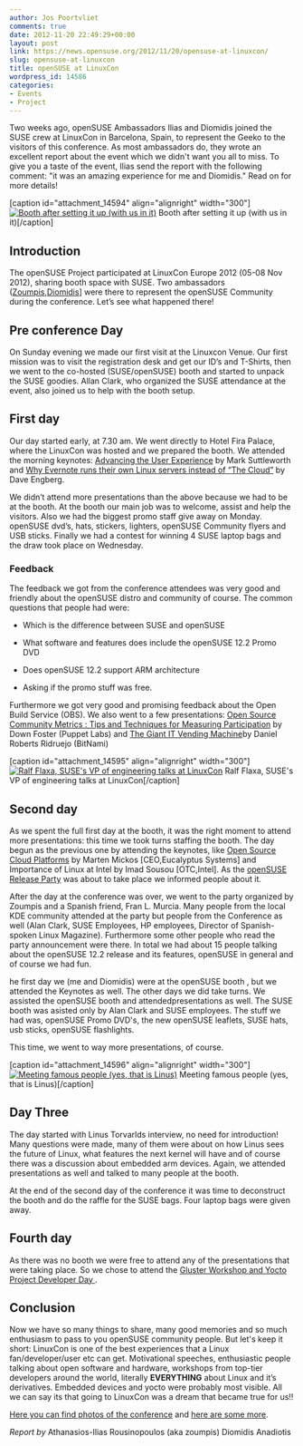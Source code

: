 ```yaml
---
author: Jos Poortvliet
comments: true
date: 2012-11-20 22:49:29+00:00
layout: post
link: https://news.opensuse.org/2012/11/20/opensuse-at-linuxcon/
slug: opensuse-at-linuxcon
title: openSUSE at LinuxCon
wordpress_id: 14586
categories:
- Events
- Project
---
```


Two weeks ago, openSUSE Ambassadors Ilias and Diomidis joined the SUSE crew at LinuxCon in Barcelona, Spain, to represent the Geeko to the visitors of this conference. As most ambassadors do, they wrote an excellent report about the event which we didn't want you all to miss. To give you a taste of the event, Ilias send the report with the following comment: "it was an amazing experience for me and Diomidis." Read on for more details!<!-- more -->

[caption id="attachment_14594" align="alignright" width="300"][![Booth after setting it up (with us in it)](//news.opensuse.org/wp-content/uploads/2012/11/PB050115.jpg)](https://plus.google.com/photos/114050975028455021748/albums/5807999003949295585/5807999670170728562) Booth after setting it up (with us in it)[/caption]



## Introduction


The openSUSE Project participated at LinuxCon Europe 2012 (05-08 Nov 2012), sharing booth space with SUSE. Two ambassadors ([Zoumpis](//www.zoumpis.eu/),[Diomidis](//en.opensuse.org/User:Diomidis)] were there to represent the openSUSE Community during the conference. Let’s see what happened there!



## Pre conference Day


On Sunday evening we made our first visit at the Linuxcon Venue. Our first mission was to visit the registration desk and get our ID’s and T-Shirts, then we went to the co-hosted (SUSE/openSUSE) booth and started to unpack the SUSE goodies. Allan Clark, who organized the SUSE attendance at the event, also joined us to help with the booth setup.



## First day


Our day started early, at 7.30 am. We went directly to Hotel Fira Palace, where the LinuxCon was hosted and we prepared the booth. We attended the morning keynotes: [Advancing the User Experience](//linuxconeurope2012.sched.org/event/a6a44d86215d0bdf0799c67a30cb59e6?iframe=no&w=900&sidebar=yes&bg=no#.UJvYiXlg6co) by Mark Suttleworth and 
[Why Evernote runs their own Linux servers instead of “The Cloud”](//linuxconeurope2012.sched.org/event/0ee5d5a648edf63b1a58eff9dfad5ee5?iframe=no&w=900&sidebar=yes&bg=no#.UJvZlXlg6co) by Dave Engberg.

We didn’t attend more presentations than the above because we had to be at the booth. At the booth our main job was to welcome, assist and help the visitors. Also we had the biggest promo staff give away on Monday. openSUSE dvd’s, hats, stickers, lighters, openSUSE Community flyers and USB sticks. Finally we had a contest for winning 4 SUSE laptop bags and the draw took place on Wednesday.



### Feedback


The feedback we got from the conference attendees was very good and friendly about the openSUSE distro and community of course. The common questions that people had were:




  * Which is the difference between SUSE and openSUSE


  * What software and features does include the openSUSE 12.2 Promo DVD


  * Does openSUSE 12.2 support ARM architecture


  * Asking if the promo stuff was free.



Furthermore we got very good and promising feedback about the Open Build Service (OBS). We also went to a few presentations: [Open Source Community Metrics : Tips and Techniques for Measuring Participation](//linuxconeurope2012.sched.org/event/8b66873c980904ee76d9b2ee3f2fa29e?iframe=no&w=900&sidebar=yes&bg=no#.UJvZFHlg6co) by Down Foster (Puppet Labs) and [The Giant IT Vending Machine](//linuxconeurope2012.sched.org/event/831de004b8678741785cf09b4d73264c?iframe=no&w=900&sidebar=yes&bg=no#.UJvZZnlg6co)by Daniel Roberts Ridruejo (BitNami)

[caption id="attachment_14595" align="alignright" width="300"][![Ralf Flaxa, SUSE's VP of engineering talks at LinuxCon](//news.opensuse.org/wp-content/uploads/2012/11/PB060143.jpg)](https://plus.google.com/photos/114050975028455021748/albums/5807999003949295585/5808000893952588258) Ralf Flaxa, SUSE's VP of engineering talks at LinuxCon[/caption]



## Second day


As we spent the full first day at the booth, it was the right moment to attend more presentations: this time we took turns staffing the booth. The day begun as the previous one by attending the keynotes, like [Open Source Cloud Platforms](//linuxconeurope2012.sched.org/event/6c0dce60673147a70e8759a551c1e00c?iframe=no&w=900&sidebar=yes&bg=no#.UJvgcXlg6co) by Marten Mickos [CEO,Eucalyptus Systems] and Importance of Linux at Intel by Imad Sousou [OTC,Intel]. As the [openSUSE Release Party](https://connect.opensuse.org/pg/event_calendar/view/41830) was about to take place we informed people about it.

After the day at the conference was over, we went to the party organized by Zoumpis and a Spanish friend, Fran L. Murcia. Many people from the local KDE community attended at the party but people from the Conference as well (Alan Clark, SUSE Employees, HP employees, Director of Spanish-spoken Linux Magazine). Furthermore some other people who read the party announcement were there. In total we had about 15 people talking about the openSUSE 12.2 release and its features, openSUSE in general and of course we had fun.

he first day we (me and Diomidis) were at the openSUSE booth , but we attended the Keynotes as well. The other days we did take turns. We assisted the openSUSE booth and attendedpresentations as well. The SUSE booth was asisted only by Alan Clark and SUSE employees. The stuff we had was, openSUSE Promo DVD's, the new openSUSE leaflets, SUSE hats, usb sticks, openSUSE flashlights.

This time, we went to way more presentations, of course.

[caption id="attachment_14596" align="alignright" width="300"][![Meeting famous people (yes, that is Linus)](//news.opensuse.org/wp-content/uploads/2012/11/PB070182.jpg)](https://plus.google.com/photos/114050975028455021748/albums/5807999003949295585/5809296830237975874) Meeting famous people (yes, that is Linus)[/caption]



## Day Three


The day started with Linus Torvarlds interview, no need for introduction! Many questions were made, many of them were about on how Linus sees the future of Linux, what features the next kernel will have and of course there was a discussion about embedded arm devices. Again, we attended presentations as well and talked to many people at the booth.

At the end of the second day of the conference it was time to deconstruct the booth and do the raffle for the SUSE bags. Four laptop bags were given away.



## Fourth day


As there was no booth we were free to attend any of the presentations that were taking place. So we chose to attend the [Gluster Workshop and Yocto Project Developer Day ](//events.linuxfoundation.org/events/linuxcon-europe/co-located-events).



## Conclusion


Now we have so many things to share, many good memories and so much enthusiasm to pass to you openSUSE community people. But let's keep it short: LinuxCon is one of the best experiences that a Linux fan/developer/user etc can get. Motivational speeches, enthusiastic people talking about open software and hardware, workshops from top-tier developers around the world, literally **EVERYTHING** about Linux and it’s derivatives. Embedded devices and yocto were probably most visible. All we can say its that going to LinuxCon was a dream that became true for us!!

[Here you can find photos of the conference](https://plus.google.com/photos/114050975028455021748/albums/5807999003949295585?authkey=CIfb5uLC0rWhZQ) and [here are some more](//www.flickr.com/photos/13825348@N03/sets/72157632014371035/).

_Report by_
Athanasios-Ilias Rousinopoulos (aka zoumpis)
Diomidis Anadiotis
